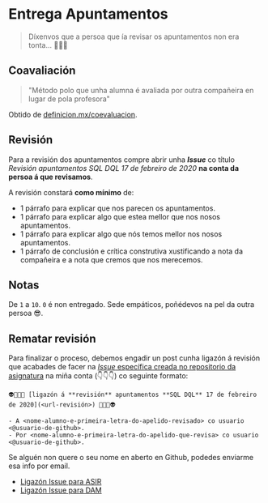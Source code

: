 # Entrega Apuntamentos

> Díxenvos que a persoa que ía revisar os apuntamentos non era tonta... 🥳😂😇

## Coavaliación

> "Método polo que unha alumna é avaliada por outra compañeira en lugar de pola profesora"

Obtido de [definicion.mx/coevaluacion](https://definicion.mx/coevaluacion/).

## Revisión

Para a revisión dos apuntamentos compre abrir unha **_Issue_** co título _Revisión apuntamentos SQL DQL 17 de febreiro de 2020_ **na conta da persoa á que revisamos**.

A revisión constará **como mínimo** de:

- 1 párrafo para explicar que nos parecen os apuntamentos.
- 1 párrafo para explicar algo que estea mellor que nos nosos apuntamentos.
- 1 párrafo para explicar algo que nós temos mellor nos nosos apuntamentos.
- 1 párrafo de conclusión e crítica construtiva xustificando a nota da compañeira e a nota que cremos que nos merecemos.

## Notas

De `1` a `10`. `0` é non entregado. Sede empáticos, poñédevos na pel da outra persoa 😎.

## Rematar revisión

Para finalizar o proceso, debemos engadir un post cunha ligazón á revisión que acabades de facer na [_Issue_ específica creada no repositorio da asignatura](https://github.com/davidgchaves/first-steps-with-git-and-github-wirtz-asir1-and-dam1/issues/) na miña conta (👇👇👇) co seguinte formato:

```
👽🤖👾🚀 [ligazón á **revisión** apuntamentos **SQL DQL** 17 de febreiro de 2020](<url-revisión>) 🚀👾🤖👽

- A <nome-alumno-e-primeira-letra-do-apelido-revisado> co usuario <@usuario-de-github>.
- Por <nome-alumno-e-primeira-letra-do-apelido-que-revisa> co usuario <@usuario-de-github>.
```

Se alguén non quere o seu nome en aberto en Github, podedes enviarme esa info por email.

- [Ligazón Issue para ASIR](https://github.com/davidgchaves/first-steps-with-git-and-github-wirtz-asir1-and-dam1/issues/1)
- [Ligazón Issue para DAM](https://github.com/davidgchaves/first-steps-with-git-and-github-wirtz-asir1-and-dam1/issues/2)
